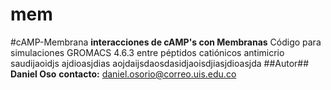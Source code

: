 mem
===

#cAMP-Membrana   **interacciones de cAMP's con Membranas**  Código para simulaciones GROMACS 4.6.3 entre péptidos catiónicos antimicrio saudijaoidjs  ajdioasjdias aojdaijsdaosdasidjaoisdjiasjdioasjda  ##Autor##  **Daniel Oso**  **contacto:** [daniel.osorio@correo.uis.edu.co](http://markdownpad.com)

